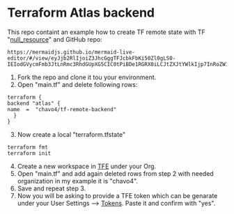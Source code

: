 # Terraform Atlas backend
This repo containt an example how to create TF remote state with  TF "[null_resource](https://www.terraform.io/docs/provisioners/null_resource.html)" and GitHub repo:

```
https://mermaidjs.github.io/mermaid-live-editor/#/view/eyJjb2RlIjoiZ3JhcGggTFJcbkFbKi50Zl0gLS0-IEIodGVycmFmb3JtLnRmc3RhdGUpXG5CIC0tPiBDe1RGRX0iLCJtZXJtYWlkIjp7InRoZW1lIjoiZGVmYXVsdCJ9fQ
```
1.  Fork the repo and clone it tou your environment.
2. Open "main.tf" and delete following rows:
```
terraform {
backend "atlas" {
name  =  "chavo4/tf-remote-backend"
  }
}
```
3. Now create a local "terraform.tfstate"
```
terraform fmt
terraform init
```
4. Create a new workspace in [TFE](https://app.terraform.io) under your Org.
5. Open "main.tf" and add again deleted rows from step 2 with needed organization in my example it is "chavo4".
6. Save and repeat step 3.
7. Now you will be asking to provide a TFE token which can be genarate under your User Settings --> [Tokens](https://app.terraform.io/app/settings/tokens). Paste it and confirm with "yes".
